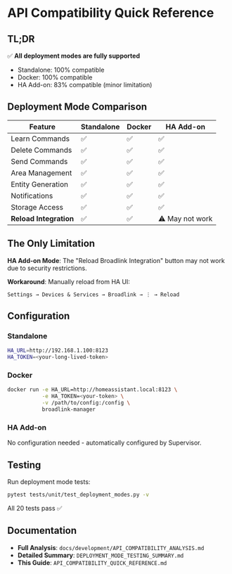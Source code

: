 # API Compatibility Quick Reference

## TL;DR

✅ **All deployment modes are fully supported**
- Standalone: 100% compatible
- Docker: 100% compatible  
- HA Add-on: 83% compatible (minor limitation)

## Deployment Mode Comparison

| Feature | Standalone | Docker | HA Add-on |
|---------|-----------|--------|-----------|
| Learn Commands | ✅ | ✅ | ✅ |
| Delete Commands | ✅ | ✅ | ✅ |
| Send Commands | ✅ | ✅ | ✅ |
| Area Management | ✅ | ✅ | ✅ |
| Entity Generation | ✅ | ✅ | ✅ |
| Notifications | ✅ | ✅ | ✅ |
| Storage Access | ✅ | ✅ | ✅ |
| **Reload Integration** | ✅ | ✅ | ⚠️ May not work |

## The Only Limitation

**HA Add-on Mode**: The "Reload Broadlink Integration" button may not work due to security restrictions.

**Workaround**: Manually reload from HA UI:
```
Settings → Devices & Services → Broadlink → ⋮ → Reload
```

## Configuration

### Standalone
```bash
HA_URL=http://192.168.1.100:8123
HA_TOKEN=<your-long-lived-token>
```

### Docker
```bash
docker run -e HA_URL=http://homeassistant.local:8123 \
           -e HA_TOKEN=<your-token> \
           -v /path/to/config:/config \
           broadlink-manager
```

### HA Add-on
No configuration needed - automatically configured by Supervisor.

## Testing

Run deployment mode tests:
```bash
pytest tests/unit/test_deployment_modes.py -v
```

All 20 tests pass ✅

## Documentation

- **Full Analysis**: `docs/development/API_COMPATIBILITY_ANALYSIS.md`
- **Detailed Summary**: `DEPLOYMENT_MODE_TESTING_SUMMARY.md`
- **This Guide**: `API_COMPATIBILITY_QUICK_REFERENCE.md`

